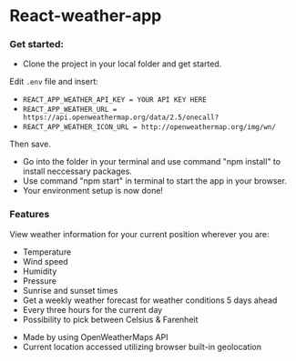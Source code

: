 # React-weather-app

### Get started:

- Clone the project in your local folder and get started.

Edit `.env` file and insert:

- `REACT_APP_WEATHER_API_KEY = YOUR API KEY HERE`
- `REACT_APP_WEATHER_URL = https://api.openweathermap.org/data/2.5/onecall?`
- `REACT_APP_WEATHER_ICON_URL = http://openweathermap.org/img/wn/`

Then save.

- Go into the folder in your terminal and use command "npm install" to install neccessary packages.
- Use command "npm start" in terminal to start the app in your browser.
- Your environment setup is now done!

### Features

View weather information for your current position wherever you are:

- Temperature
- Wind speed
- Humidity
- Pressure
- Sunrise and sunset times
- Get a weekly weather forecast for weather conditions 5 days ahead
- Every three hours for the current day
- Possibility to pick between Celsius & Farenheit

* Made by using OpenWeatherMaps API
* Current location accessed utilizing browser built-in geolocation
